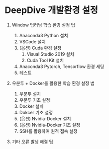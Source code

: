# DeepDive 개발환경 설정


1. Window 딥러닝 학습 환경 설정 법
    1. Anaconda3 Python 설치
    2. VSCode 설치
    3. (옵션) Cuda 환경 설정
        1. Visual Studio 2019 설치
        2. Cuda Tool Kit 설치
    4. Anaconda3 Pytorch, Tensorflow 환경 세팅
    5. 테스트

2. 우분투 + Docker를 활용한 학습 환경 설정 법
    1. 우분투 설치
    2. 우분투 기초 설정 
    3. Docker 설치
    4. Dokcer 기초 설정
    5. (옵션) Nvidia-Docker 설치
    6. (옵션) Nvidia-Docker 기초 설정
    7. SSH를 활용하여 원격 접속 설정 

3. 기타 오류 발생 해결 팁